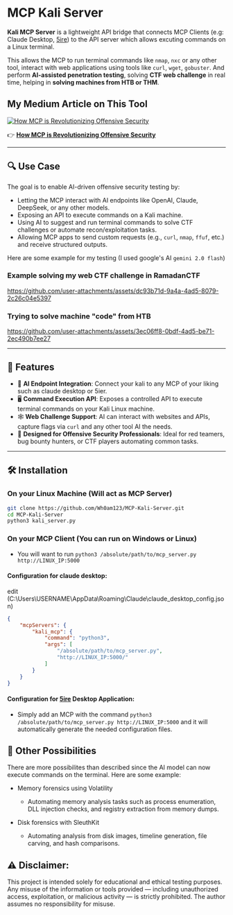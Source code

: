 # MCP Kali Server

**Kali MCP Server** is a lightweight API bridge that connects MCP Clients (e.g: Claude Desktop, [5ire](https://github.com/nanbingxyz/5ire)) to the API server which allows excuting commands on a Linux terminal.

This allows the MCP to run terminal commands like `nmap`, `nxc` or any other tool, interact with web applications using tools like `curl`, `wget`, `gobuster`. 
 And perform **AI-assisted penetration testing**, solving **CTF web challenge** in real time, helping in **solving machines from HTB or THM**.

## My Medium Article on This Tool

[![How MCP is Revolutionizing Offensive Security](https://miro.medium.com/v2/resize:fit:828/format:webp/1*g4h-mIpPEHpq_H63W7Emsg.png)](https://yousofnahya.medium.com/how-mcp-is-revolutionizing-offensive-security-93b2442a5096)

👉 [**How MCP is Revolutionizing Offensive Security**](https://yousofnahya.medium.com/how-mcp-is-revolutionizing-offensive-security-93b2442a5096)

---

## 🔍 Use Case

The goal is to enable AI-driven offensive security testing by:

- Letting the MCP interact with AI endpoints like OpenAI, Claude, DeepSeek, or any other models.
- Exposing an API to execute commands on a Kali machine.
- Using AI to suggest and run terminal commands to solve CTF challenges or automate recon/exploitation tasks.
- Allowing MCP apps to send custom requests (e.g., `curl`, `nmap`, `ffuf`, etc.) and receive structured outputs.

Here are some example for my testing (I used google's AI `gemini 2.0 flash`)

### Example solving my web CTF challenge in RamadanCTF
https://github.com/user-attachments/assets/dc93b71d-9a4a-4ad5-8079-2c26c04e5397

### Trying to solve machine "code" from HTB
https://github.com/user-attachments/assets/3ec06ff8-0bdf-4ad5-be71-2ec490b7ee27


---

## 🚀 Features

- 🧠 **AI Endpoint Integration**: Connect your kali to any MCP of your liking such as claude desktop or 5ier.
- 🖥️ **Command Execution API**: Exposes a controlled API to execute terminal commands on your Kali Linux machine.
- 🕸️ **Web Challenge Support**: AI can interact with websites and APIs, capture flags via `curl` and any other tool AI the needs.
- 🔐 **Designed for Offensive Security Professionals**: Ideal for red teamers, bug bounty hunters, or CTF players automating common tasks.

---

## 🛠️ Installation

### On your Linux Machine (Will act as MCP Server)
```bash
git clone https://github.com/Wh0am123/MCP-Kali-Server.git
cd MCP-Kali-Server
python3 kali_server.py
```

### On your MCP Client (You can run on Windows or Linux)
- You will want to run `python3 /absolute/path/to/mcp_server.py http://LINUX_IP:5000`

#### Configuration for claude desktop:
edit (C:\Users\USERNAME\AppData\Roaming\Claude\claude_desktop_config.json)

```json
{
    "mcpServers": {
        "kali_mcp": {
            "command": "python3",
            "args": [
                "/absolute/path/to/mcp_server.py",
                "http://LINUX_IP:5000/"
            ]
        }
    }
}
```

#### Configuration for [5ire](https://github.com/nanbingxyz/5ire) Desktop Application:
- Simply add an MCP with the command `python3 /absolute/path/to/mcp_server.py http://LINUX_IP:5000` and it will automatically generate the needed configuration files.

## 🔮 Other Possibilities

There are more possibilites than described since the AI model can now execute commands on the terminal. Here are some example:

- Memory forensics using Volatility
  - Automating memory analysis tasks such as process enumeration, DLL injection checks, and registry extraction from memory dumps.

- Disk forensics with SleuthKit
  - Automating analysis from disk images, timeline generation, file carving, and hash comparisons.


## ⚠️ Disclaimer:
This project is intended solely for educational and ethical testing purposes. Any misuse of the information or tools provided — including unauthorized access, exploitation, or malicious activity — is strictly prohibited.
The author assumes no responsibility for misuse.
